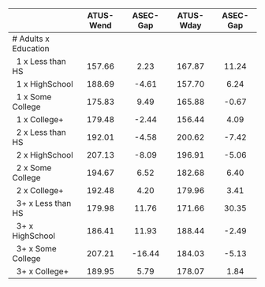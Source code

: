 
|                      |    ATUS-Wend |     ASEC-Gap |    ATUS-Wday |     ASEC-Gap |
| -------------------- | :----------: | :----------: | :----------: | :----------: |
| # Adults x Education |              |              |              |              |
| &nbsp;&nbsp;1 x Less than HS |       157.66 |         2.23 |       167.87 |        11.24 |
| &nbsp;&nbsp;1 x HighSchool |       188.69 |        -4.61 |       157.70 |         6.24 |
| &nbsp;&nbsp;1 x Some College |       175.83 |         9.49 |       165.88 |        -0.67 |
| &nbsp;&nbsp;1 x College+ |       179.48 |        -2.44 |       156.44 |         4.09 |
| &nbsp;&nbsp;2 x Less than HS |       192.01 |        -4.58 |       200.62 |        -7.42 |
| &nbsp;&nbsp;2 x HighSchool |       207.13 |        -8.09 |       196.91 |        -5.06 |
| &nbsp;&nbsp;2 x Some College |       194.67 |         6.52 |       182.68 |         6.40 |
| &nbsp;&nbsp;2 x College+ |       192.48 |         4.20 |       179.96 |         3.41 |
| &nbsp;&nbsp;3+ x Less than HS |       179.98 |        11.76 |       171.66 |        30.35 |
| &nbsp;&nbsp;3+ x HighSchool |       186.41 |        11.93 |       188.44 |        -2.49 |
| &nbsp;&nbsp;3+ x Some College |       207.21 |       -16.44 |       184.03 |        -5.13 |
| &nbsp;&nbsp;3+ x College+ |       189.95 |         5.79 |       178.07 |         1.84 |

